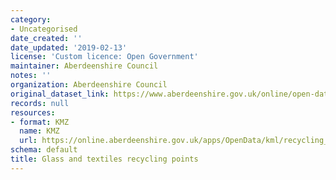 ```yaml
---
category:
- Uncategorised
date_created: ''
date_updated: '2019-02-13'
license: 'Custom licence: Open Government'
maintainer: Aberdeenshire Council
notes: ''
organization: Aberdeenshire Council
original_dataset_link: https://www.aberdeenshire.gov.uk/online/open-data/
records: null
resources:
- format: KMZ
  name: KMZ
  url: https://online.aberdeenshire.gov.uk/apps/OpenData/kml/recycling_points.kmz
schema: default
title: Glass and textiles recycling points
---
```

